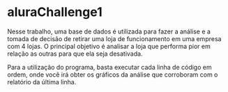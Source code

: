# aluraChallenge1
Nesse trabalho, uma base de dados é utilizada para fazer a análise e a tomada de decisão de retirar uma loja de funcionamento em uma empresa com 4 lojas. O principal objetivo é analisar a loja que performa pior em relação as outras para que ela seja desativada.

Para a utilização do programa, basta executar cada linha de código em ordem, onde você irá obter os gráficos da análise que corroboram com o relatório da última linha.
